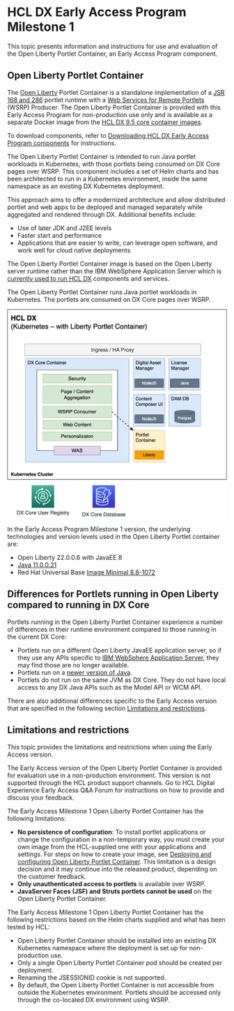 # HCL DX Early Access Program Milestone 1

This topic presents information and instructions for use and evaluation of the Open Liberty Portlet Container, an Early Access Program component.

## Open Liberty Portlet Container 

The [Open Liberty](https://openliberty.io) Portlet Container is a standalone implementation of a [JSR 168 and 286](https://jcp.org/en/jsr/detail?id=286) portlet runtime with a [Web Services for Remote Portlets](https://docs.oasis-open.org/wsrp/v2/wsrp-2.0-spec.html) (WSRP) Producer. The Open Liberty Portlet Container is provided with this Early Access Program for non-production use only and is available as a separate Docker image from the [HCL DX 9.5 core container images](../deployment/install/container/image_list.md). 

To download components, refer to [Downloading HCL DX Early Access Program components](download_eap_components.md) for instructions.

The Open Liberty Portlet Container is intended to run Java portlet workloads in Kubernetes, with those portlets being consumed on DX Core pages over WSRP. This component includes a set of Helm charts and has been architected to run in a Kubernetes environment, inside the same namespace as an existing DX Kubernetes deployment.

This approach aims to offer a modernized architecture and allow distributed portlet and web apps to be deployed and managed separately while aggregated and rendered through DX. Additional benefits include:

- Use of later JDK and J2EE levels
- Faster start and performance
- Applications that are easier to write, can leverage open software, and work well for cloud native deployments

The Open Liberty Portlet Container image is based on the Open Liberty server runtime rather than the IBM WebSphere Application Server which is [currently used to run HCL DX](../get_started/system_requirements/traditional/supported_config.md) components and services. 

The Open Liberty Portlet Container runs Java portlet workloads in Kubernetes. The portlets are consumed on DX Core pages over WSRP.

![Open Liberty Portlet Container](../images/open_liberty_portlet_container.png)

In the Early Access Program Milestone 1 version, the underlying technologies and version levels used in the Open Liberty Portlet container are:

- Open Liberty 22.0.0.6 with JavaEE 8
- [Java 11.0.0.21](https://www.oracle.com/java/technologies/javase/11-0-21-relnotes.html)
- Red Hat Universal Base [Image Minimal 8.8-1072](https://catalog.redhat.com/software/containers/ubi8/ubi-minimal/5c359a62bed8bd75a2c3fba8?architecture=amd64&image=6541c626134440daf5b30636)

<!--It is anticipated that these version levels will be increased before general release.-->

## Differences for Portlets running in Open Liberty compared to running in DX Core

Portlets running in the Open Liberty Portlet Container experience a number of differences in their runtime environment compared to those running in the current DX Core:

- Portlets run on a different Open Liberty JavaEE application server, so if they use any APIs specific to [IBM WebSphere Application Server](https://www.ibm.com/products/websphere-application-server?utm_content=SRCWW&p1=Search&p4=43700074488257595&p5=e&gclid=Cj0KCQiAhc-sBhCEARIsAOVwHuT7kzKartxoc4rNstOV88KzDpVRffjM8MWo_9UMQ2iycxgKSuOYvlAaAnuiEALw_wcB&gclsrc=aw.ds), they may find those are no longer available.
- Portlets run on a [newer version of Java](https://www.oracle.com/java/technologies/javase/11-0-21-relnotes.html).
- Portlets do not run on the same JVM as DX Core. They do not have local access to any DX Java APIs such as the Model API or WCM API.

There are also additional differences specific to the Early Access version that are specified in the following section [Limitations and restrictions](#limitations-and-restrictions).

## Limitations and restrictions

This topic provides the limitations and restrictions when using the Early Access version. 

The Early Access version of the Open Liberty Portlet Container is provided for evaluation use in a non-production environment. This version is not supported through the HCL product support channels. Go to HCL Digital Experience Early Access Q&A Forum for instructions on how to provide and discuss your feedback. 

The Early Access Milestone 1 Open Liberty Portlet Container has the following limitations:

- **No persistence of configuration**: To install portlet applications or change the configuration in a non-temporary way, you must create your own image from the HCL-supplied one with your applications and settings. For steps on how to create your image, see [Deploying and configuring Open Liberty Portlet Container](deploy_config_eap.md). This limitation is a design decision and it may continue into the released product, depending on the customer feedback.
- **Only unauthenticated access to portlets** is available over WSRP.
- **JavaServer Faces (JSF) and Struts portlets cannot be used** on the Open Liberty Portlet Container.

The Early Access Milestone 1 Open Liberty Portlet Container has the following restrictions based on the Helm charts supplied and what has been tested by HCL:

- Open Liberty Portlet Container should be installed into an existing DX Kubernetes namespace where the deployment is set up for non-production use.
- Only a single Open Liberty Portlet Container pod should be created per deployment.
- Renaming the JSESSIONID cookie is not supported.
- By default, the Open Liberty Portlet Container is not accessible from outside the Kubernetes environment. Portlets should be accessed only through the co-located DX environment using WSRP.


